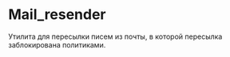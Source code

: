 # Mail_resender
Утилита для пересылки писем из почты, в которой пересылка заблокирована политиками.
